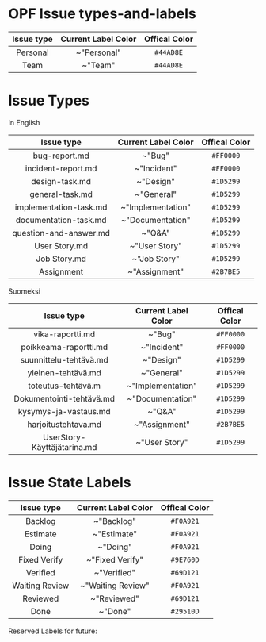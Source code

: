 # OPF Issue types-and-labels



| Issue type | Current Label Color | Offical Color |
|:-:|:-:|:-:|
| Personal | ~"Personal" | `#44AD8E` |  
| Team | ~"Team" | `#44AD8E` |    





# Issue Types

	
In English
		
| Issue type | Current Label Color | Offical Color |
|:-:|:-:|:-:|
| bug-report.md | ~"Bug" | `#FF0000` |
| incident-report.md | ~"Incident" | `#FF0000` |     
| design-task.md | ~"Design" |`#1D5299` |
| general-task.md |  ~"General"   | `#1D5299` |       
| implementation-task.md | ~"Implementation" | `#1D5299` |
| documentation-task.md | ~"Documentation" | `#1D5299` |
| question-and-answer.md | ~"Q&A" | `#1D5299` |
| User Story.md | ~"User Story" | `#1D5299` |
| Job Story.md  | ~"Job Story" | `#1D5299` |
| Assignment | ~"Assignment" | `#2B7BE5` |


Suomeksi

| Issue type | Current Label Color | Offical Color |
|:-:|:-:|:-:|
| vika-raportti.md | ~"Bug"  | `#FF0000` |
| poikkeama-raportti.md | ~"Incident" | `#FF0000` |
| suunnittelu-tehtävä.md | ~"Design" | `#1D5299` |
| yleinen-tehtävä.md | ~"General" | `#1D5299` |
| toteutus-tehtävä.m | ~"Implementation" | `#1D5299` |
| Dokumentointi-tehtävä.md | ~"Documentation" | `#1D5299` |
| kysymys-ja-vastaus.md | ~"Q&A" | `#1D5299` |
| harjoitustehtava.md  | ~"Assignment" | `#2B7BE5` |
| UserStory-Käyttäjätarina.md | ~"User Story"  | `#1D5299` |
 
# Issue State Labels

| Issue type | Current Label Color | Offical Color |
|:-:|:-:|:-:|
| Backlog | ~"Backlog" | `#F0A921` |
| Estimate | ~"Estimate" | `#F0A921` |
| Doing | ~"Doing" | `#F0A921` |
| Fixed Verify | ~"Fixed Verify" | `#9E760D` | 
| Verified | ~"Verified" | `#69D121` |
| Waiting Review | ~"Waiting Review" | `#F0A921` |
| Reviewed | ~"Reviewed" | `#69D121` |
| Done | ~"Done" | `#29510D` |

Reserved Labels for future:


